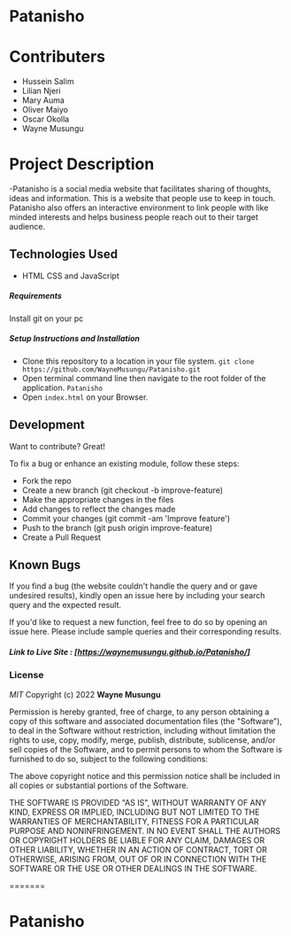 # Patanisho
# Contributers
- Hussein Salim
- Lilian Njeri
- Mary Auma
- Oliver Maiyo
- Oscar Okolla
- Wayne Musungu

# Project Description
-Patanisho is a social media website that facilitates sharing of thoughts, ideas and information. This is a website that people use to keep in touch. Patanisho also offers an interactive environment to link people with like minded interests and helps business people reach out to their target audience.


## Technologies Used

- HTML CSS and JavaScript

##### Requirements

Install git on your pc 

##### Setup Instructions and Installation

- Clone this repository to a location in your file system. `git clone  https://github.com/WayneMusungu/Patanisho.git `
- Open terminal command line then navigate to the root folder of the application. `Patanisho`
- Open `index.html` on your Browser.



## Development

Want to contribute? Great!

To fix a bug or enhance an existing module, follow these steps:
- Fork the repo
- Create a new branch (git checkout -b improve-feature)
- Make the appropriate changes in the files
- Add changes to reflect the changes made
- Commit your changes (git commit -am 'Improve feature')
- Push to the branch (git push origin improve-feature)
- Create a Pull Request


## Known Bugs

If you find a bug (the website couldn't handle the query and or gave undesired results), kindly open an issue here by including your search query and the expected result.

If you'd like to request a new function, feel free to do so by opening an issue here. Please include sample queries and their corresponding results.


##### Link to Live Site : [https://waynemusungu.github.io/Patanisho/]

### License

*MIT*
Copyright (c) 2022 **Wayne Musungu**

Permission is hereby granted, free of charge, to any person obtaining a copy of this software and associated documentation files (the "Software"), to deal in the Software without restriction, including without limitation the rights to use, copy, modify, merge, publish, distribute, sublicense, and/or sell copies of the Software, and to permit persons to whom the Software is furnished to do so, subject to the following conditions:

The above copyright notice and this permission notice shall be included in all copies or substantial portions of the Software.

THE SOFTWARE IS PROVIDED "AS IS", WITHOUT WARRANTY OF ANY KIND, EXPRESS OR IMPLIED, INCLUDING BUT NOT LIMITED TO THE WARRANTIES OF MERCHANTABILITY, FITNESS FOR A PARTICULAR PURPOSE AND NONINFRINGEMENT. IN NO EVENT SHALL THE AUTHORS OR COPYRIGHT HOLDERS BE LIABLE FOR ANY CLAIM, DAMAGES OR OTHER LIABILITY, WHETHER IN AN ACTION OF CONTRACT, TORT OR OTHERWISE, ARISING FROM, OUT OF OR IN CONNECTION WITH THE SOFTWARE OR THE USE OR OTHER DEALINGS IN THE SOFTWARE.

=======
# Patanisho
